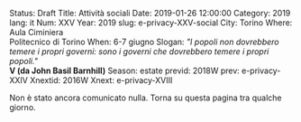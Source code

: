 Status: Draft
Title: Attività sociali
Date: 2019-01-26 12:00:00
Category: 2019
lang: it
Num: XXV
Year: 2019
slug: e-privacy-XXV-social
City: Torino
Where: Aula Ciminiera<br/>Politecnico di Torino
When: 6-7 giugno
Slogan: <i>"I popoli non dovrebbero temere i propri governi: sono i governi che dovrebbero temere i propri popoli."</i><br/><b>V (da John Basil Barnhill)</b>
Season: estate
previd: 2018W
prev: e-privacy-XXIV
Xnextid: 2016W
Xnext: e-privacy-XVIII

Non è stato ancora comunicato nulla. Torna su questa pagina tra qualche giorno.
